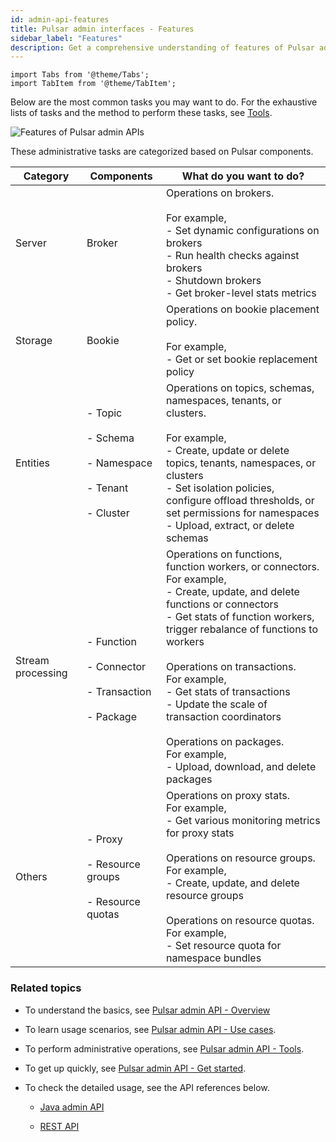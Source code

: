 ```yaml
---
id: admin-api-features
title: Pulsar admin interfaces - Features
sidebar_label: "Features"
description: Get a comprehensive understanding of features of Pulsar admin APIs.
---
```


````mdx-code-block
import Tabs from '@theme/Tabs';
import TabItem from '@theme/TabItem';
````

Below are the most common tasks you may want to do. For the exhaustive lists of tasks and the method to perform these tasks, see [Tools](admin-api-tools.md).

![Features of Pulsar admin APIs](/assets/admin-api-features.svg)

These administrative tasks are categorized based on Pulsar components.

Category |Components|What do you want to do?
|---|---|---
Server|Broker|Operations on brokers.<br/><br/>For example, <br/>- Set dynamic configurations on brokers<br/> - Run health checks against brokers<br/> - Shutdown brokers<br/> - Get broker-level stats metrics
Storage|Bookie|Operations on bookie placement policy. <br/><br/>For example, <br/> - Get or set bookie replacement policy
Entities|- Topic <br/><br/> - Schema <br/><br/> - Namespace  <br/><br/> - Tenant <br/><br/> - Cluster|Operations on topics, schemas, namespaces, tenants, or clusters.<br/><br/> For example, <br/> - Create, update or delete topics, tenants, namespaces, or clusters <br/> - Set isolation policies, configure offload thresholds, or set permissions for namespaces <br/> - Upload, extract, or delete schemas
Stream processing|<br/><br/> - Function <br/><br/> - Connector <br/><br/> - Transaction <br/><br/> - Package | Operations on functions, function workers, or connectors. <br/> For example, <br/> - Create, update, and delete functions or connectors <br/> - Get stats of function workers, trigger rebalance of functions to workers <br/><br/> Operations on transactions. <br/> For example, <br/> - Get stats of transactions <br/> - Update the scale of transaction coordinators <br/><br/> Operations on packages. <br/> For example, <br/> - Upload, download, and delete packages
Others| - Proxy <br/><br/> - Resource groups <br/><br/> - Resource quotas | Operations on proxy stats. <br/> For example, <br/> - Get various monitoring metrics for proxy stats <br/><br/> Operations on resource groups.<br/>For example, <br/> - Create, update, and delete resource groups <br/><br/>Operations on resource quotas.<br/>For example, <br/> - Set resource quota for namespace bundles

### Related topics

- To understand the basics, see [Pulsar admin API - Overview](admin-api-overview.md)

- To learn usage scenarios, see [Pulsar admin API - Use cases](admin-api-use-cases.md).

- To perform administrative operations, see [Pulsar admin API - Tools](admin-api-tools.md).

- To get up quickly, see [Pulsar admin API - Get started](admin-get-started.md).

- To check the detailed usage, see the API references below.

  - [Java admin API](/api/admin/)

  - [REST API](reference-rest-api-overview.md)
